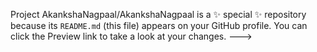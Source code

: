Project
AkankshaNagpaal/AkankshaNagpaal is a ✨ special ✨ repository because its `README.md` (this file) appears on your GitHub profile.
You can click the Preview link to take a look at your changes.
--->
